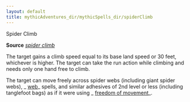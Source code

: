 ```yaml
---
layout: default
title: mythicAdventures_dir/mythicSpells_dir/spiderClimb
---
```

Spider Climb

**Source** [_spider climb_](spells_dir/spiderClimb#_spider-climb)

The target gains a climb speed equal to its base land speed or 30 feet, whichever is higher. The target can take the run action while climbing and needs only one hand free to climb.

The target can move freely across spider webs (including giant spider webs), _ [web](spells_dir/web#_web)_ spells, and similar adhesives of 2nd level or less (including tanglefoot bags) as if it were using _ [freedom of movement](spells_dir/freedomOfMovement#_freedom-of-movement)_.

